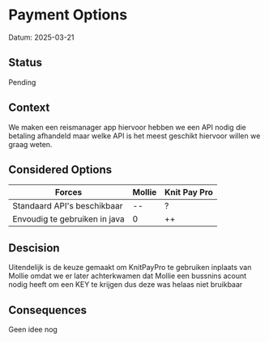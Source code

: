 # Payment Options
Datum: 2025-03-21
## Status
Pending

## Context
We maken een reismanager app hiervoor hebben we een API nodig die betaling afhandeld maar welke API is het meest geschikt hiervoor willen we graag weten.

## Considered Options
| Forces                         | Mollie | Knit Pay Pro  |
|--------------------------------|--------|---------------|
| Standaard API's beschikbaar    | --     | ?             |
| Envoudig te gebruiken in java  | 0      | ++            |

## Descision
Uitendelijk is de keuze gemaakt om KnitPayPro te gebruiken inplaats van Mollie omdat we er later achterkwamen dat Mollie een bussnins acount nodig heeft om een KEY te krijgen dus deze was helaas niet bruikbaar

## Consequences
Geen idee nog


